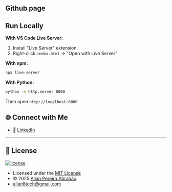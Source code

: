 
## Github page

## Run Locally

**With VS Code Live Server:**
1. Install "Live Server" extension
2. Right-click `index.html` → "Open with Live Server"

**With npm:**
```bash
npx live-server
```

**With Python:**
```bash
python -m http.server 8000
```

Then open `http://localhost:8000`

## 🌐 Connect with Me

- 💼 [LinkedIn](https://www.linkedin.com/in/allan-pereira-abrahao/)

---

## 📜 License

[![license](https://img.shields.io/github/license/hrishikeshpaul/portfolio-template?style=flat&logo=appveyor)](https://github.com/all-an/)

- Licensed under the [MIT License](http://opensource.org/licenses/mit-license.php)  
- © 2025 [Allan Pereira Abrahão](https://github.com/all-an/)
- allan8tech@gmail.com
